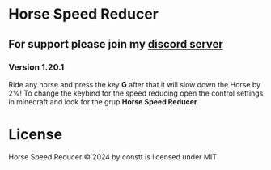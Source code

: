 # Horse Speed Reducer

## For support please join my [discord server](https://discord.gg/veRHdAQj5w)

### Version 1.20.1

Ride any horse and press the key **G** after that it will slow down the Horse by 2%!
To change the keybind for the speed reducing open the control settings in minecraft and look for the grup **Horse Speed Reducer**

# License
Horse Speed Reducer © 2024 by constt is licensed under MIT